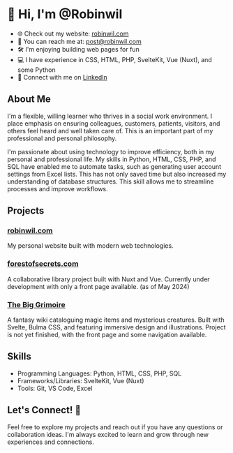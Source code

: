 # 👋 Hi, I'm @Robinwil

- 🌐 Check out my website: [robinwil.com](https://robinwil.com)
- 📧 You can reach me at: post@robinwil.com
- 🛠️ I'm enjoying building web pages for fun
- 💻 I have experience in CSS, HTML, PHP, SvelteKit, Vue (Nuxt), and some Python
- 🔗 Connect with me on [LinkedIn](https://linkedin.com/in/robin-wilhelmsen-960443148)

## About Me

I'm a flexible, willing learner who thrives in a social work environment. I place emphasis on ensuring colleagues, customers, patients, visitors, and others feel heard and well taken care of. This is an important part of my professional and personal philosophy.

I'm passionate about using technology to improve efficiency, both in my personal and professional life. My skills in Python, HTML, CSS, PHP, and SQL have enabled me to automate tasks, such as generating user account settings from Excel lists. This has not only saved time but also increased my understanding of database structures. This skill allows me to streamline processes and improve workflows.

## Projects

### [robinwil.com](https://robinwil.com)
My personal website built with modern web technologies.

### [forestofsecrets.com](https://forestofsecrets.com)
A collaborative library project built with Nuxt and Vue. Currently under development with only a front page available. (as of May 2024)

### [The Big Grimoire](https://the-big-grimoire.vercel.app/)
A fantasy wiki cataloguing magic items and mysterious creatures. Built with Svelte, Bulma CSS, and featuring immersive design and illustrations. Project is not yet finished, with the front page and some navigation available.

## Skills

- Programming Languages: Python, HTML, CSS, PHP, SQL
- Frameworks/Libraries: SvelteKit, Vue (Nuxt)
- Tools: Git, VS Code, Excel

## Let's Connect! 🚀

Feel free to explore my projects and reach out if you have any questions or collaboration ideas. I'm always excited to learn and grow through new experiences and connections.

